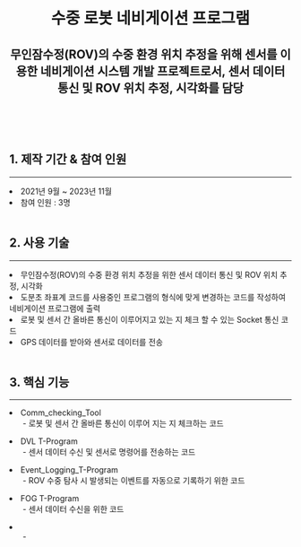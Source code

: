 
<!-- ![header](https://capsule-render.vercel.app/api?type=waving&color=auto&height=300&section=header&text=PeaceKim%20World!&fontSize=90) -->
<div align="center">
    <h1 class="notion-title"> 수중 로봇 네비게이션 프로그램</h1>
    <h2>무인잠수정(ROV)의 수중 환경 위치 추정을 위해 센서를 이용한 네비게이션 시스템 개발 프로젝트로서, 센서 데이터 통신 및 ROV 위치 추정, 시각화를 담당 </h2>

</div>    
<div>
    <br><br><br>
    <h2>1. 제작 기간 & 참여 인원</h2><hr>
    <li>2021년 9월 ~ 2023년 11월</li>
    <li>참여 인원 : 3명</li><br>
    <h2>2. 사용 기술 </h2><hr>
    <li>
        무인잠수정(ROV)의 수중 환경 위치 추정을 위한 센서 데이터 통신 및 ROV 위치 추정, 시각화 
    </li>
    <li>
        도분초 좌표계 코드를 사용중인 프로그램의 형식에 맞게 변경하는 코드를 작성하여 네비게이션 프로그램에 출력 
    </li>
    <li>
        로봇 및 센서 간 올바른 통신이 이루어지고 있는 지 체크 할 수 있는 Socket 통신 코드  
    </li>
    <li>GPS 데이터를 받아와 센서로 데이터를 전송 </li><br>
    <h2>3. 핵심 기능 </h2>
    <hr>
    <li>
        Comm_checking_Tool 
            <ul>- 로봇 및 센서 간 올바른 통신이 이루어 지는 지 체크하는 코드</ul>
    </li>
    <li>
        DVL T-Program 
            <ul> - 센서 데이터 수신 및 센서로 명령어를 전송하는 코드 </ul>
    </li>
    <li>
        Event_Logging_T-Program
            <ul> - ROV 수중 탐사 시 발생되는 이벤트를 자동으로 기록하기 위한 코드 </ul>
    </li>                
    <li>
        FOG T-Program
            <ul> - 센서 데이터 수신을 위한 코드  </ul>
    </li>    
    <li>
        <ul>- </il>
    </li>


</div>
